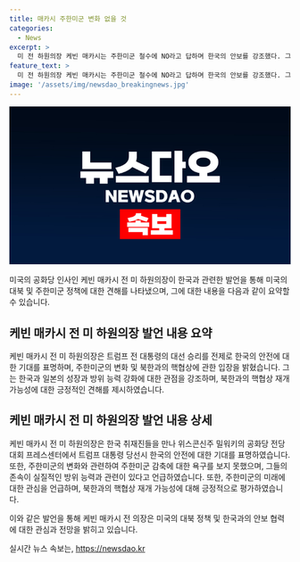 ```yaml
---
title: 매카시 주한미군 변화 없을 것
categories:
  - News
excerpt: >
  미 전 하원의장 케빈 매카시는 주한미군 철수에 NO라고 답하며 한국의 안보를 강조했다. 그는 주한미군 감축 주장에 반박하고, 주한미군의 규모보다는 실질적 방위 능력에 집중해야 한다고 주장했다. 또한, 북한과의 핵협상 재개 가능성을 언급하며 트럼프 전 대통령의 성과를 언급했다. 이에 따라 매카시의 발언은 주한미군 태세 변화에 대한 의회 내 여론을 보여주는 중요한 발언으로 평가된다.
feature_text: >
  미 전 하원의장 케빈 매카시는 주한미군 철수에 NO라고 답하며 한국의 안보를 강조했다. 그는 주한미군 감축 주장에 반박하고, 주한미군의 규모보다는 실질적 방위 능력에 집중해야 한다고 주장했다. 또한, 북한과의 핵협상 재개 가능성을 언급하며 트럼프 전 대통령의 성과를 언급했다. 이에 따라 매카시의 발언은 주한미군 태세 변화에 대한 의회 내 여론을 보여주는 중요한 발언으로 평가된다.
image: '/assets/img/newsdao_breakingnews.jpg'
---
```


<p><img src="/assets/img/newsdao_breakingnews.jpg" alt="flaretime 속보" /></p>

<p>미국의 공화당 인사인 케빈 매카시 전 미 하원의장이 한국과 관련한 발언을 통해 미국의 대북 및 주한미군 정책에 대한 견해를 나타냈으며, 그에 대한 내용을 다음과 같이 요약할 수 있습니다.</p>

<h2 data-ke-size="size26">케빈 매카시 전 미 하원의장 발언 내용 요약</h2>

<p data-ke-size="size16">케빈 매카시 전 미 하원의장은 트럼프 전 대통령의 대선 승리를 전제로 한국의 안전에 대한 기대를 표명하며, 주한미군의 변화 및 북한과의 핵협상에 관한 입장을 밝혔습니다. 그는 한국과 일본의 성장과 방위 능력 강화에 대한 관점을 강조하며, 북한과의 핵협상 재개 가능성에 대한 긍정적인 견해를 제시하였습니다.</p>

<h2 data-ke-size="size26">케빈 매카시 전 미 하원의장 발언 내용 상세</h2>

<p data-ke-size="size16">케빈 매카시 전 미 하원의장은 한국 취재진들을 만나 위스콘신주 밀워키의 공화당 전당대회 프레스센터에서 트럼프 대통령 당선시 한국의 안전에 대한 기대를 표명하였습니다. 또한, 주한미군의 변화와 관련하여 주한미군 감축에 대한 욕구를 보지 못했으며, 그들의 존속이 실질적인 방위 능력과 관련이 있다고 언급하였습니다. 또한, 주한미군의 미래에 대한 관심을 언급하며, 북한과의 핵협상 재개 가능성에 대해 긍정적으로 평가하였습니다.</p>

<p data-ke-size="size16">이와 같은 발언을 통해 케빈 매카시 전 의장은 미국의 대북 정책 및 한국과의 안보 협력에 대한 관심과 전망을 밝히고 있습니다.</p>
실시간 뉴스 속보는, <a href="https://newsdao.kr" rel="dofollow">https://newsdao.kr</a>


